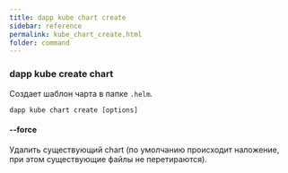 ```yaml
---
title: dapp kube chart create
sidebar: reference
permalink: kube_chart_create.html
folder: command
---
```

### dapp kube create chart
Создает шаблон чарта в папке `.helm`.

```
dapp kube chart create [options]
```

#### --force
Удалить существующий chart (по умолчанию происходит наложение, при этом существующие файлы не перетираются).
